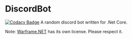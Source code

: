 # DiscordBot
[![Codacy Badge](https://api.codacy.com/project/badge/Grade/c17d31c3e5364facb550cc3467d0f55d)](https://www.codacy.com/app/TehPers/DiscordBot?utm_source=github.com&amp;utm_medium=referral&amp;utm_content=TehPers/DiscordBot&amp;utm_campaign=Badge_Grade)
A random discord bot written for .Net Core.

Note: [Warframe.NET](https://github.com/WFCD/warframe-net) has its own license. Please respect it.